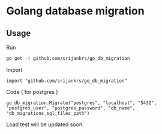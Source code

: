 # Golang database migration

## Usage

Run
```bash
go get -t github.com/srijankrs/go_db_migration
```
Import
```golang
import "github.com/srijankrs/go_db_migration"
```
Code ( for postgres )
```golang
go_db_migration.Migrate("postgres", "localhost", "5432", "postgres_user", "postgres_password", "db_name", "db_migrations_sql_files_path") 
```
Load test will be updated soon.
